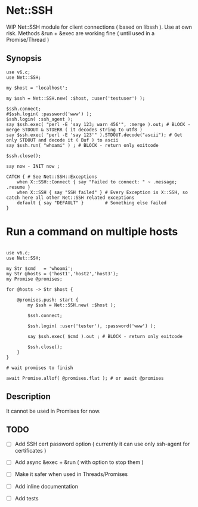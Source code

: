 # Net::SSH
WIP Net::SSH module for client connections ( based on libssh ).
Use at own risk. Methods &run + &exec are working fine ( until used in a Promise/Thread )

## Synopsis
```perl6
use v6.c;
use Net::SSH;

my $host = 'localhost';

my $ssh = Net::SSH.new( :$host, :user('testuser') );

$ssh.connect;
#$ssh.login( :password('www') );
$ssh.login( :ssh_agent );
say $ssh.exec( "perl -E 'say 123; warn 456'", :merge ).out; # BLOCK - merge STDOUT & STDERR ( it decodes string to utf8 )
say $ssh.exec( "perl -E 'say 123'" ).STDOUT.decode("ascii"); # Get only STDOUT and decode it ( Buf ) to ascii
say $ssh.run( "whoami" ) ; # BLOCK - return only exitcode

$ssh.close();

say now - INIT now ;

CATCH { # See Net::SSH::Exceptions
    when X::SSH::Connect { say "Failed to connect: " ~ .message; .resume }
    when X::SSH { say "SSH failed" } # Every Exception is X::SSH, so catch here all other Net::SSH related exceptions
    default { say "DEFAULT" }        # Something else failed
}
```

# Run a command on multiple hosts
```perl6

use v6.c;
use Net::SSH;

my Str $cmd   = 'whoami';
my Str @hosts = ('host1','host2','host3');
my Promise @promises;

for @hosts -> Str $host {

    @promises.push: start {
        my $ssh = Net::SSH.new( :$host );

        $ssh.connect;

        $ssh.login( :user('tester'), :password('www') );

        say $ssh.exec( $cmd ).out ; # BLOCK - return only exitcode

        $ssh.close();
    }
}

# wait promises to finish

await Promise.allof( @promises.flat ); # or await @promises

```

## Description
It cannot be used in Promises for now.

## TODO

- [ ] Add SSH cert password option ( currently it can use only ssh-agent for certificates )
- [ ] Add async &exec + &run ( with option to stop them )
- [ ] Make it safer when used in Threads/Promises
- [ ] Add inline documentation
- [ ] Add tests



